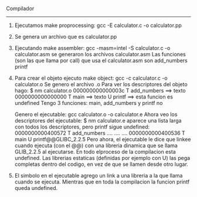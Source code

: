Compilador

-------------------------------------------------
1. Ejecutamos make proprocessing:
     gcc -E calculator.c -o calculator.pp 
2. Se genera un archivo que es calculator.pp
3. Ejecutando make assembler:
     gcc -masm=intel -S calculator.c -o calculator.asm 
     se generaron los archivos calculator.asm
   Las funciones (son las que llama por call) que usa el calculator.asm son
     add_numbers
     printf
4. Para crear el objeto ejecuto make object:
     gcc -c calculator.c -o calculator.o
   Se genero el archivo .o
   Para ver los descriptores del objeto hago:
$ nm calculator.o 
000000000000003c T add_numbers  ==> texto
0000000000000000 T main         ==> texto
                 U printf       ==> esta funcion es undefined
   Tengo 3 funciones: main, add_numbers y printf no
   
   Genero el ejecutable:
     gcc calculator.o -o calculator.e
     Ahora veo los descriptores del ejecutable:
$ nm calculator.e 
aparece una lista larga con todos los descriptores, pero printf sigue 
undefined: 
0000000000400572 T add_numbers
....
....
.... 
0000000000400536 T main
                 U printf@@GLIBC_2.2.5
Pero ahora, el ejecutable le dice que linkee cuando ejecuta (con el @@) con 
una libreria dinamica que se llama GLIB_2.2.5 al ejecutarse. 
En todo elproceso de la compilacion esta undefined.
Las librerias estaticas (definidas por ejemplo con U) las pega completas 
dentro del codigo, en vez de que se llamen desde otro lugar.

5. El simbolo en el ejecutable agrego un link a una libreria a la que llama 
cuando se ejecuta. Mientras que en toda la compilacion la funcion printf 
queda undefined.




 

